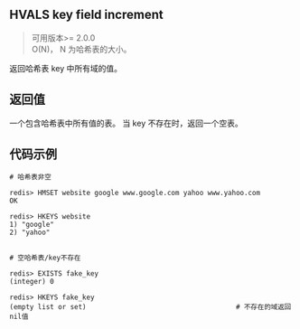 ## HVALS key field increment
>可用版本>= 2.0.0<br/>
>O(N)， N 为哈希表的大小。

返回哈希表 key 中所有域的值。



## 返回值

一个包含哈希表中所有值的表。
当 key 不存在时，返回一个空表。

## 代码示例

```shell script
# 哈希表非空

redis> HMSET website google www.google.com yahoo www.yahoo.com
OK

redis> HKEYS website
1) "google"
2) "yahoo"


# 空哈希表/key不存在

redis> EXISTS fake_key
(integer) 0

redis> HKEYS fake_key
(empty list or set)                                     # 不存在的域返回nil值
```